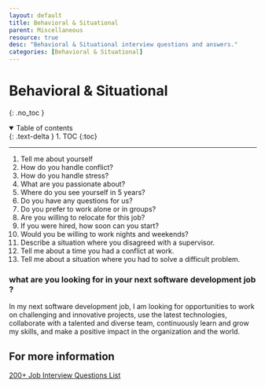 ```yaml
---
layout: default
title: Behavioral & Situational
parent: Miscellaneous
resource: true
desc: "Behavioral & Situational interview questions and answers."
categories: [Behavioral & Situational]
---
```


# Behavioral & Situational
{: .no_toc }

<details open markdown="block">
  <summary>
    Table of contents
  </summary>
  {: .text-delta }
1. TOC
{:toc}
</details>

---


1. Tell me about yourself
2. How do you handle conflict?
3. How do you handle stress?
4. What are you passionate about?
5. Where do you see yourself in 5 years?
6. Do you have any questions for us?
7. Do you prefer to work alone or in groups?
8. Are you willing to relocate for this job?
9. If you were hired, how soon can you start?
10. Would you be willing to work nights and weekends?
11. Describe a situation where you disagreed with a supervisor.
12. Tell me about a time you had a conflict at work.
13. Tell me about a situation where you had to solve a difficult problem.


###  what are you looking for in your next software development job ? 

In my next software development job, I am looking for opportunities to work on challenging and innovative projects, 
use the latest technologies, collaborate with a talented and diverse team, continuously learn and grow my skills, and make a positive impact in the organization and the world.






## For more information
[200+ Job Interview Questions List](https://theinterviewguys.com/job-interview-questions/)